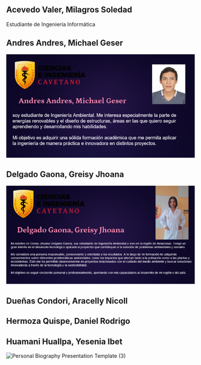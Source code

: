 ## Acevedo Valer, Milagros Soledad
Estudiante de Ingeniería Informática

## Andres Andres, Michael Geser
![Michael](/Imagenes/Andres1.png)

## Delgado Gaona, Greisy Jhoana
 ![Greisy](/Imagenes/delgado1.png)
 
## Dueñas Condori, Aracelly Nicoll
## Hermoza Quispe, Daniel Rodrigo
## Huamani Huallpa, Yesenia Ibet 

<img width="1920" height="1080" alt="Personal Biography Presentation Template (3)" src="https://github.com/user-attachments/assets/c650c82e-d3d3-43f4-8b95-2d092bee53b7" />



 

